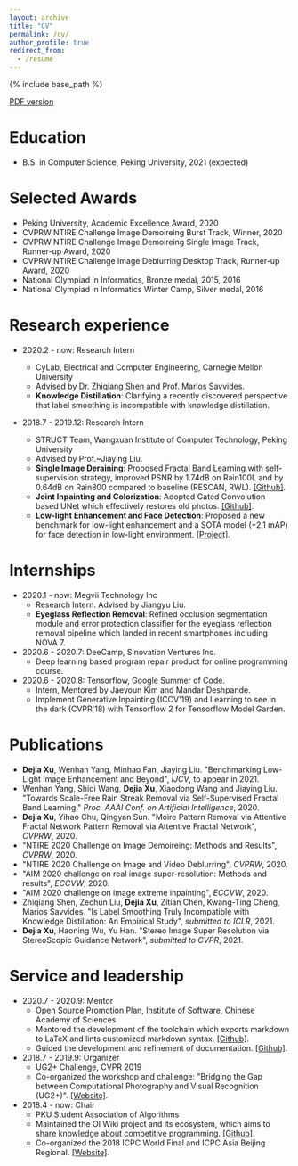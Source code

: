 ```yaml
---
layout: archive
title: "CV"
permalink: /cv/
author_profile: true
redirect_from:
  - /resume
---
```


{% include base_path %}

[PDF version](https://github.com/Ir1d/ir1d.github.io/blob/master/DejiaXu.pdf)

Education
======
* B.S. in Computer Science, Peking University, 2021 (expected)

Selected Awards
=====

* Peking University, Academic Excellence Award, 2020
* CVPRW NTIRE Challenge Image Demoireing Burst Track, Winner, 2020
* CVPRW NTIRE Challenge Image Demoireing Single Image Track, Runner-up Award, 2020
* CVPRW NTIRE Challenge Image Deblurring Desktop Track, Runner-up Award, 2020
* National Olympiad in Informatics, Bronze medal, 2015, 2016
* National Olympiad in Informatics Winter Camp, Silver medal, 2016

Research experience
======
* 2020.2 - now: Research Intern
  * CyLab, Electrical and Computer Engineering, Carnegie Mellon University
  * Advised by Dr. Zhiqiang Shen and Prof. Marios Savvides.
  * **Knowledge Distillation**: Clarifying a recently discovered perspective that label smoothing is incompatible with knowledge distillation.

* 2018.7 - 2019.12: Research Intern
  * STRUCT Team, Wangxuan Institute of Computer Technology, Peking University
  * Advised by Prof.~Jiaying Liu.
  * **Single Image Deraining**: Proposed Fractal Band Learning with self-supervision strategy, improved PSNR by 1.74dB on Rain100L and by 0.64dB on Rain800 compared to baseline (RESCAN, RWL). [[Github]](https://github.com/flyywh/AAAI-2020-FBL-SS).
  * **Joint Inpainting and Colorization**: Adopted Gated Convolution based UNet which effectively restores old photos. [[Github]](https://github.com/Ir1d/GatedConvolution_pytorch).
  * **Low-light Enhancement and Face Detection**: Proposed a new benchmark for low-light enhancement and a SOTA model (+2.1 mAP) for face detection in low-light environment. [[Project]](https://flyywh.github.io/CVPRW2019LowLight/).

Internships
=====
* 2020.1 - now: Megvii Technology Inc
  * Research Intern. Advised by Jiangyu Liu.
  * **Eyeglass Reflection Removal**: Refined occlusion segmentation module and error protection classifier for the eyeglass reflection removal pipeline which landed in recent smartphones including NOVA 7.
* 2020.6 - 2020.7: DeeCamp, Sinovation Ventures Inc.
  * Deep learning based program repair product for online programming course.
* 2020.6 - 2020.8: Tensorflow, Google Summer of Code.
  * Intern, Mentored by Jaeyoun Kim and Mandar Deshpande.
  * Implement Generative Inpainting (ICCV'19) and Learning to see in the dark (CVPR'18) with Tensorflow 2 for Tensorflow Model Garden.

Publications
======
- **Dejia Xu**, Wenhan Yang, Minhao Fan, Jiaying Liu. "Benchmarking Low-Light Image Enhancement and Beyond", *IJCV*, to appear in 2021.
- Wenhan Yang, Shiqi Wang, **Dejia Xu**, Xiaodong Wang and Jiaying Liu. "Towards Scale-Free Rain Streak Removal via Self-Supervised Fractal Band Learning," _Proc. AAAI Conf. on Artificial Intelligence_, 2020.
- **Dejia Xu**, Yihao Chu, Qingyan Sun. "Moire Pattern Removal via Attentive Fractal Network Pattern Removal via Attentive Fractal Network", *CVPRW*, 2020.
- "NTIRE 2020 Challenge on Image Demoireing: Methods and Results", *CVPRW*, 2020.
- "NTIRE 2020 Challenge on Image and Video Deblurring", *CVPRW*, 2020.
- "AIM 2020 challenge on real image super-resolution: Methods and results", *ECCVW*, 2020.
- "AIM 2020 challenge on image extreme inpainting", *ECCVW*, 2020.
- Zhiqiang Shen, Zechun Liu, **Dejia Xu**, Zitian Chen, Kwang-Ting Cheng, Marios Savvides. "Is Label Smoothing Truly Incompatible with Knowledge Distillation: An Empirical Study", *submitted to ICLR*, 2021.
- **Dejia Xu**, Haoning Wu, Yu Han. "Stereo Image Super Resolution via StereoScopic Guidance Network", *submitted to CVPR*, 2021.

  
<!-- Talks
======
  <ul>{% for post in site.talks %}
    {% include archive-single-talk-cv.html %}
  {% endfor %}</ul>
  
Teaching
======
  <ul>{% for post in site.teaching %}
    {% include archive-single-cv.html %}
  {% endfor %}</ul>
   -->

Service and leadership
======
* 2020.7 - 2020.9: Mentor
  * Open Source Promotion Plan, Institute of Software, Chinese Academy of Sciences
  * Mentored the development of the toolchain which exports markdown to LaTeX and lints customized markdown syntax. [[Github]](https://github.com/OI-wiki/OI-wiki-export).
  * Guided the development and refinement of documentation. [[Github]](https://github.com/OI-wiki/OI-wiki).
* 2018.7 - 2019.9: Organizer
  * UG2+ Challenge, CVPR 2019
  * Co-organized the workshop and challenge: "Bridging the Gap between Computational Photography and Visual Recognition (UG2+)". [[Website]](http://www.ug2challenge.org).
* 2018.4 - now: Chair
  * PKU Student Association of Algorithms
  * Maintained the OI Wiki project and its ecosystem, which aims to share knowledge about competitive programming. [[Github]](https://github.com/OI-wiki/OI-wiki).
  * Co-organized the 2018 ICPC World Final and ICPC Asia Beijing Regional. [[Website]](https://icpc2018.pku.edu.cn/).

